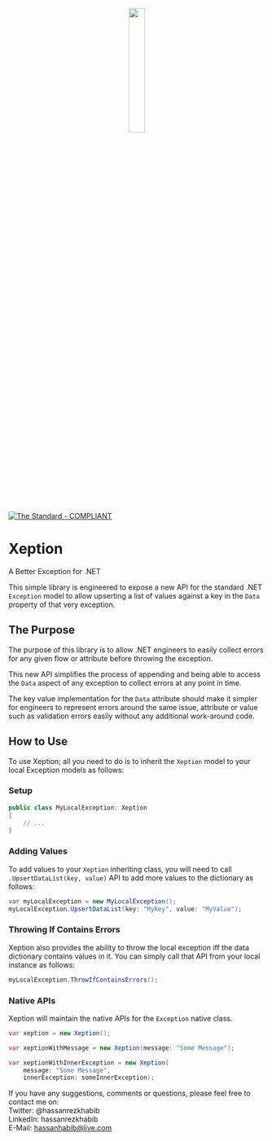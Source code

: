 <p align="center">
  <img width="25%" height="25%" src="https://raw.githubusercontent.com/hassanhabib/Xeption/master/Xeption/Resources/Xeption.png">
</p>

[![The Standard - COMPLIANT](https://img.shields.io/badge/The_Standard-COMPLIANT-2ea44f)](https://github.com/hassanhabib/The-Standard)

# Xeption
A Better Exception for .NET

This simple library is engineered to expose a new API for the standard .NET `Exception` model to allow upserting a list of values against a key in the `Data` property of that very exception.

## The Purpose
The purpose of this library is to allow .NET engineers to easily collect errors for any given flow or attribute before throwing the exception.

This new API simplifies the process of appending and being able to access the `Data` aspect of any exception to collect errors at any point in time.

The key value implementation for the `Data` attribute should make it simpler for engineers to represent errors around the same issue, attribute or value such as validation errors easily without any additional work-around code.


## How to Use
To use Xeption; all you need to do is to inherit the `Xeption` model to your local Exception models as follows:

### Setup
```csharp
public class MyLocalException: Xeption
{
	// ...
}
```

### Adding Values
To add values to your `Xeption` inheriting class, you will need to call `.UpsertDataList(key, value)` API to add more values to the dictionary as follows:

```csharp
var myLocalException = new MyLocalException();
myLocalException.UpsertDataList(key: "MyKey", value: "MyValue");
```

### Throwing If Contains Errors
Xeption also provides the ability to throw the local exception iff the data dictionary contains values in it. You can simply call that API from your local instance as follows:

```csharp
myLocalException.ThrowIfContainsErrors();
```

### Native APIs
Xeption will maintain the native APIs for the `Exception` native class.

```csharp
var xeption = new Xeption();

var xeptionWithMessage = new Xeption(message: "Some Message");

var xeptionWithInnerException = new Xeption(
	message: "Some Message",
	innerException: someInnerException);

```

If you have any suggestions, comments or questions, please feel free to contact me on:
<br />
Twitter: @hassanrezkhabib
<br />
LinkedIn: hassanrezkhabib
<br />
E-Mail: hassanhabib@live.com
<br />


